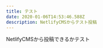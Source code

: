 ```yaml
---
title: テスト
date: 2020-01-06T14:53:46.588Z
description: NetlifyCMSからテスト投稿
---
```

NetlifyCMSから投稿できるかテスト
